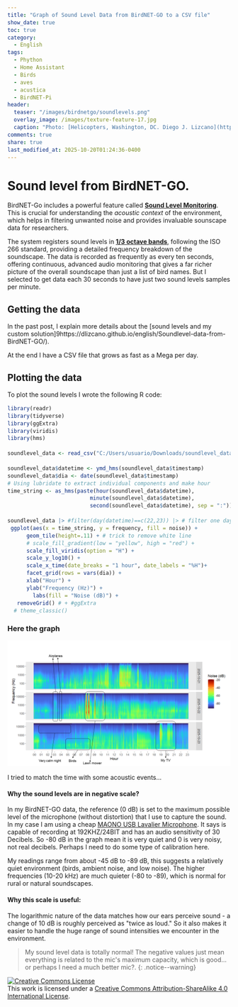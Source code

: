 ```yaml
---
title: "Graph of Sound Level Data from BirdNET-GO to a CSV file"
show_date: true
toc: true
category: 
  - English
tags: 
  - Phython
  - Home Assistant
  - Birds
  - aves
  - acustica
  - BirdNET-Pi 
header:
  teaser: "/images/birdnetgo/soundlevels.png"
  overlay_image: /images/texture-feature-17.jpg
  caption: "Photo: [Helicopters, Washington, DC. Diego J. Lizcano](https://www.instagram.com/walking_tapir/)"
comments: true
share: true
last_modified_at: 2025-10-20T01:24:36-0400
---
```



# Sound level from BirdNET-GO. 

BirdNET-Go includes a powerful feature called [**Sound Level Monitoring**](https://github.com/tphakala/birdnet-go/blob/main/doc/wiki/guide.md#sound-level-monitoring). This is crucial for understanding the *acoustic context* of the environment, which helps in filtering unwanted noise and provides invaluable sounscape data for researchers.

The system registers sound levels in [**1/3 octave bands**](https://www.engineeringtoolbox.com/octave-bands-frequency-limits-d_1602.html), following the ISO 266 standard, providing a detailed frequency breakdown of the soundscape.  The data is recorded as frequently as every ten seconds, offering continuous, advanced audio monitoring that gives a far richer picture of the overall soundscape than just a list of bird names. But I selected to get data each 30 seconds to have just two sound levels samples per minute.


## Getting the data

In the past post, I explain more details about the 
[sound levels and my custom solution]9https://dlizcano.github.io/english/Soundlevel-data-from-BirdNET-GO/).



At the end I have a CSV file that grows as fast as a Mega per day. 

## Plotting the data

To plot the sound levels I wrote the following R code:

```R
library(readr)
library(tidyverse)
library(ggExtra)
library(viridis)
library(hms)

soundlevel_data <- read_csv("C:/Users/usuario/Downloads/soundlevel_data.csv", col_types = cols(timestamp = col_character()))

soundlevel_data$datetime <- ymd_hms(soundlevel_data$timestamp)
soundlevel_data$dia <- date(soundlevel_data$timestamp)
# Using lubridate to extract individual components and make hour
time_string <- as_hms(paste(hour(soundlevel_data$datetime),
                          minute(soundlevel_data$datetime),
                          second(soundlevel_data$datetime), sep = ":"))

soundlevel_data |> #filter(day(datetime)==c(22,23)) |> # filter one day
 ggplot(aes(x = time_string, y = frequency, fill = noise)) +
      geom_tile(height=.11) + # trick to remove white line
      # scale_fill_gradient(low = "yellow", high = "red") +
      scale_fill_viridis(option = "H") +
      scale_y_log10() +
      scale_x_time(date_breaks = "1 hour", date_labels = "%H")+
      facet_grid(rows = vars(dia)) +
      xlab("Hour") +
      ylab("Frequency (Hz)") +
        labs(fill = "Noise (dB)") +
   removeGrid() # + #ggExtra 
  # theme_classic() 

```

### Here the graph


![Sound Levels](/images/birdnetgo/soundlevels.png)

I tried to match the time with some acoustic events... 

#### Why the sound levels are in negative scale? 


In my BirdNET-GO data, the reference (0 dB) is set to the maximum possible level of the microphone (without distortion) that I use to capture the sound. In my case I am using a cheap [MAONO USB Lavalier Microphone](https://www.amazon.com/Microphone-MAONO-Omnidirectional-Microphone-Recording-Broadcasting/dp/B074BLM973?th=1). It says is capable of recording at 192KHZ/24BIT and has an audio sensitivity of 30 Decibels. So -80 dB in the graph mean it is very quiet and 0 is very noisy, not real decibels. Perhaps I need to do some type of calibration here.

My readings range from about -45 dB to -89 dB, this suggests a relatively quiet environment (birds, ambient noise, and low noise). The higher frequencies (10-20 kHz) are much quieter (-80 to -89), which is normal for rural or natural soundscapes.

#### Why this scale is useful:
The logarithmic nature of the data matches how our ears perceive sound - a change of 10 dB is roughly perceived as "twice as loud." So it also makes it easier to handle the huge range of sound intensities we encounter in the environment.


> My sound level data is totally normal! The negative values just mean everything is related to the mic's maximum capacity, which is good... or perhaps I need a much better mic?.
{: .notice--warning} 


<p>
<a rel="license" href="http://creativecommons.org/licenses/by-sa/4.0/"><img alt="Creative Commons License" style="border-width:0" src="http://i.creativecommons.org/l/by-sa/4.0/88x31.png" /></a><br />This work is licensed under a <a rel="license" href="http://creativecommons.org/licenses/by-sa/4.0/">Creative Commons Attribution-ShareAlike 4.0 International License</a>.
</p>
